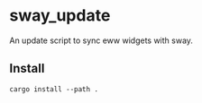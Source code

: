 # sway_update

An update script to sync eww widgets with sway.

## Install

```
cargo install --path .
```
